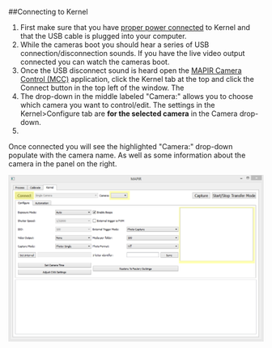 ##Connecting to Kernel

1. First make sure that you have [proper power connected](../interfacing-with-kernel/hardware-interface/powering-kernel.html) to Kernel and that the USB cable is plugged into your computer. 
2. While the cameras boot you should hear a series of USB connection/disconnection sounds. If you have the live video output connected you can watch the cameras boot.
3. Once the USB disconnect sound is heard open the [MAPIR Camera Control (MCC)](../interfacing-with-kernel/software-interface/mcc/installation.html) application, click the Kernel tab at the top and click the Connect button in the top left of the window. The 
4. The drop-down in the middle labeled "Camera:" allows you to choose which camera you want to control/edit. The settings in the Kernel>Configure tab are **for the selected camera** in the Camera drop-down.
5. 




Once connected you will see the highlighted "Camera:" drop-down populate with the camera name. As well as some information about the camera in the panel on the right. 

![](/assets/ConnectSnip.PNG)